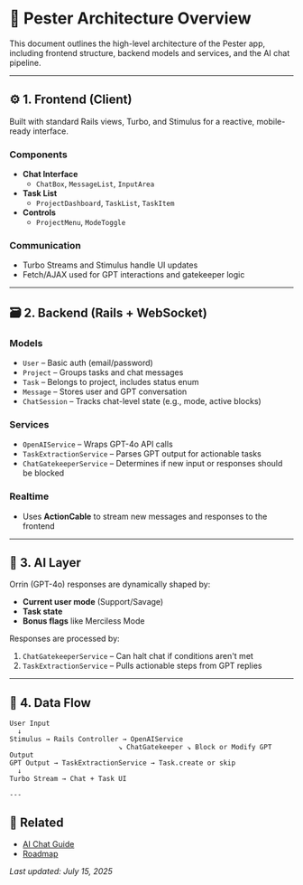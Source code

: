 # 🧠 Pester Architecture Overview

This document outlines the high-level architecture of the Pester app, including frontend structure, backend models and services, and the AI chat pipeline.

---

## ⚙️ 1. Frontend (Client)

Built with standard Rails views, Turbo, and Stimulus for a reactive, mobile-ready interface.

### Components

- **Chat Interface**
  - `ChatBox`, `MessageList`, `InputArea`
- **Task List**
  - `ProjectDashboard`, `TaskList`, `TaskItem`
- **Controls**
  - `ProjectMenu`, `ModeToggle`

### Communication

- Turbo Streams and Stimulus handle UI updates
- Fetch/AJAX used for GPT interactions and gatekeeper logic

---

## 🗃️ 2. Backend (Rails + WebSocket)

### Models

- `User` – Basic auth (email/password)
- `Project` – Groups tasks and chat messages
- `Task` – Belongs to project, includes status enum
- `Message` – Stores user and GPT conversation
- `ChatSession` – Tracks chat-level state (e.g., mode, active blocks)

### Services

- `OpenAIService` – Wraps GPT-4o API calls
- `TaskExtractionService` – Parses GPT output for actionable tasks
- `ChatGatekeeperService` – Determines if new input or responses should be blocked

### Realtime

- Uses **ActionCable** to stream new messages and responses to the frontend

---

## 🤖 3. AI Layer

Orrin (GPT-4o) responses are dynamically shaped by:

- **Current user mode** (Support/Savage)
- **Task state**
- **Bonus flags** like Merciless Mode

Responses are processed by:

1. `ChatGatekeeperService` – Can halt chat if conditions aren't met
2. `TaskExtractionService` – Pulls actionable steps from GPT replies

---

## 🔁 4. Data Flow

```text
User Input
  ↓
Stimulus → Rails Controller → OpenAIService
                           ↘︎ ChatGatekeeper ↘︎ Block or Modify GPT Output
GPT Output → TaskExtractionService → Task.create or skip
  ↓
Turbo Stream → Chat + Task UI

---
```

## 🔗 Related

- [AI Chat Guide](./ai-chat-guide.md)
- [Roadmap](./roadmap.md)

_Last updated: July 15, 2025_

